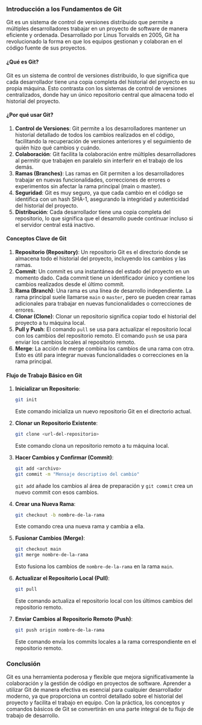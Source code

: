 ### Introducción a los Fundamentos de Git

Git es un sistema de control de versiones distribuido que permite a múltiples desarrolladores trabajar en un proyecto de software de manera eficiente y ordenada. Desarrollado por Linus Torvalds en 2005, Git ha revolucionado la forma en que los equipos gestionan y colaboran en el código fuente de sus proyectos.

#### ¿Qué es Git?
Git es un sistema de control de versiones distribuido, lo que significa que cada desarrollador tiene una copia completa del historial del proyecto en su propia máquina. Esto contrasta con los sistemas de control de versiones centralizados, donde hay un único repositorio central que almacena todo el historial del proyecto.

#### ¿Por qué usar Git?
1. **Control de Versiones**: Git permite a los desarrolladores mantener un historial detallado de todos los cambios realizados en el código, facilitando la recuperación de versiones anteriores y el seguimiento de quién hizo qué cambios y cuándo.
2. **Colaboración**: Git facilita la colaboración entre múltiples desarrolladores al permitir que trabajen en paralelo sin interferir en el trabajo de los demás.
3. **Ramas (Branches)**: Las ramas en Git permiten a los desarrolladores trabajar en nuevas funcionalidades, correcciones de errores o experimentos sin afectar la rama principal (main o master).
4. **Seguridad**: Git es muy seguro, ya que cada cambio en el código se identifica con un hash SHA-1, asegurando la integridad y autenticidad del historial del proyecto.
5. **Distribución**: Cada desarrollador tiene una copia completa del repositorio, lo que significa que el desarrollo puede continuar incluso si el servidor central está inactivo.

#### Conceptos Clave de Git

1. **Repositorio (Repository)**: Un repositorio Git es el directorio donde se almacena todo el historial del proyecto, incluyendo los cambios y las ramas.
2. **Commit**: Un commit es una instantánea del estado del proyecto en un momento dado. Cada commit tiene un identificador único y contiene los cambios realizados desde el último commit.
3. **Rama (Branch)**: Una rama es una línea de desarrollo independiente. La rama principal suele llamarse `main` o `master`, pero se pueden crear ramas adicionales para trabajar en nuevas funcionalidades o correcciones de errores.
4. **Clonar (Clone)**: Clonar un repositorio significa copiar todo el historial del proyecto a tu máquina local.
5. **Pull y Push**: El comando `pull` se usa para actualizar el repositorio local con los cambios del repositorio remoto. El comando `push` se usa para enviar los cambios locales al repositorio remoto.
6. **Merge**: La acción de merge combina los cambios de una rama con otra. Esto es útil para integrar nuevas funcionalidades o correcciones en la rama principal.

#### Flujo de Trabajo Básico en Git

1. **Inicializar un Repositorio**: 
   ```bash
   git init
   ```
   Este comando inicializa un nuevo repositorio Git en el directorio actual.

2. **Clonar un Repositorio Existente**: 
   ```bash
   git clone <url-del-repositorio>
   ```
   Este comando clona un repositorio remoto a tu máquina local.

3. **Hacer Cambios y Confirmar (Commit)**:
   ```bash
   git add <archivo>
   git commit -m "Mensaje descriptivo del cambio"
   ```
   `git add` añade los cambios al área de preparación y `git commit` crea un nuevo commit con esos cambios.

4. **Crear una Nueva Rama**:
   ```bash
   git checkout -b nombre-de-la-rama
   ```
   Este comando crea una nueva rama y cambia a ella.

5. **Fusionar Cambios (Merge)**:
   ```bash
   git checkout main
   git merge nombre-de-la-rama
   ```
   Esto fusiona los cambios de `nombre-de-la-rama` en la rama `main`.

6. **Actualizar el Repositorio Local (Pull)**:
   ```bash
   git pull
   ```
   Este comando actualiza el repositorio local con los últimos cambios del repositorio remoto.

7. **Enviar Cambios al Repositorio Remoto (Push)**:
   ```bash
   git push origin nombre-de-la-rama
   ```
   Este comando envía los commits locales a la rama correspondiente en el repositorio remoto.

### Conclusión

Git es una herramienta poderosa y flexible que mejora significativamente la colaboración y la gestión de código en proyectos de software. Aprender a utilizar Git de manera efectiva es esencial para cualquier desarrollador moderno, ya que proporciona un control detallado sobre el historial del proyecto y facilita el trabajo en equipo. Con la práctica, los conceptos y comandos básicos de Git se convertirán en una parte integral de tu flujo de trabajo de desarrollo.
